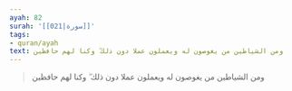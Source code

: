 ```yaml
---
ayah: 82
surah: '[[021|سورة]]'
tags:
- quran/ayah
text: ومن الشياطين من يغوصون له ويعملون عملا دون ذلك ۖ وكنا لهم حافظين
---
```

> ومن الشياطين من يغوصون له ويعملون عملا دون ذلك ۖ وكنا لهم حافظين
